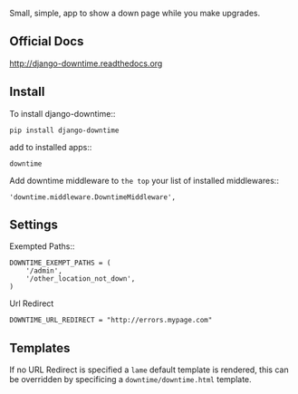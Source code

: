 Small, simple, app to show a down page while you make upgrades.

Official Docs
-------------

http://django-downtime.readthedocs.org

Install
-------

To install django-downtime::

	pip install django-downtime
	
add to installed apps::

	downtime

Add downtime middleware to ``the top`` your list of installed middlewares::

    'downtime.middleware.DowntimeMiddleware',


Settings
--------

Exempted Paths::

    DOWNTIME_EXEMPT_PATHS = (
        '/admin',
        '/other_location_not_down',
    )

Url Redirect

    DOWNTIME_URL_REDIRECT = "http://errors.mypage.com"

Templates
---------

If no URL Redirect is specified a ``lame`` default template is rendered, this can be overridden
by specificing a ``downtime/downtime.html`` template.